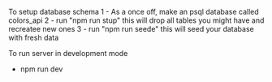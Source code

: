 
To setup database schema 
1 - As a once off, make an psql database called colors_api
2 - run "npm run stup" this will drop all tables you might have and recreatee new ones
3 - run "npm run seede" this will seed your database with fresh data

To run server in development mode
- npm run dev